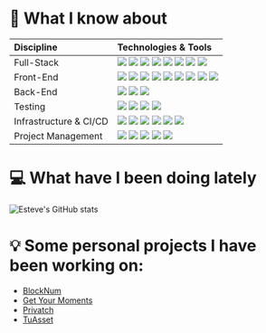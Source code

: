 # :information_desk_person: What I know about


<!-- 
|Full-Stack|Front-End|Back-End|Testing|Infrastructure & CI/CD|
 |:--:|:--:|:--:|:--:|:--:|
 |<img src="https://img.shields.io/badge/TypeScript-3178C6?style=for-the-badge&logo=TypeScript&logoColor=ffffff"> <img src="https://img.shields.io/badge/JavaScript-F7DF1E?style=for-the-badge&logo=javascript&logoColor=black"> <img src="https://img.shields.io/badge/Node.js-43853D?style=for-the-badge&logo=node.js&logoColor=white"> <img src="https://img.shields.io/badge/Git-F05032?style=for-the-badge&logo=git&logoColor=white"> <img src="https://img.shields.io/badge/GitHub-181717?style=for-the-badge&logo=github&logoColor=white"> <img src="https://img.shields.io/badge/npm-CB3837?style=for-the-badge&logo=npm&logoColor=white"> <img src="https://img.shields.io/badge/prettier-F7B93E?style=for-the-badge&logo=prettier&logoColor=black"> <img src="https://img.shields.io/badge/eslint-4B32C3?style=for-the-badge&logo=eslint"> | <img src="https://img.shields.io/badge/React-20232A?style=for-the-badge&logo=react&logoColor=61DAFB"> <img src="https://img.shields.io/badge/Next.Js-000000?style=for-the-badge&logo=nextdotjs&logoColor=ffffff"> <img src="https://img.shields.io/badge/Material UI-007FFF?style=for-the-badge&logo=mui&logoColor=ffffff"> <img src="https://img.shields.io/badge/Bootstrap-7952B3?style=for-the-badge&logo=bootstrap&logoColor=ffffff"> <img src="https://img.shields.io/badge/HTML5-E34F26?style=for-the-badge&logo=html5&logoColor=white"> <img src="https://img.shields.io/badge/CSS3-1572B6?style=for-the-badge&logo=css3&logoColor=white"> <img src="https://img.shields.io/badge/Styled components-DB7093?style=for-the-badge&logo=styledcomponents&logoColor=white">  | <img src="https://img.shields.io/badge/Express.Js-000000?style=for-the-badge&logo=express&logoColor=61DAFB"> <img src="https://img.shields.io/badge/MongoDb-47A248?style=for-the-badge&logo=mongodb&logoColor=ffffff"> <img src="https://img.shields.io/badge/MYSQL-4479A1?style=for-the-badge&logo=mysql&logoColor=ffffff"> | <img src="https://img.shields.io/badge/Jest-C21325?style=for-the-badge&logo=react&logoColor=ffffff"> <img src="https://img.shields.io/badge/Cypress-17202C?style=for-the-badge&logo=cypress&logoColor=ffffff"> <img src="https://img.shields.io/badge/puppeteer-40B5A4?style=for-the-badge&logo=puppeteer&logoColor=ffffff"> <img src="https://img.shields.io/badge/nest-E0234E?style=for-the-badge&logo=nestjs&logoColor=ffffff"> | <img src="https://img.shields.io/badge/AWS-FF9900?style=for-the-badge&logo=amazonaws&logoColor=000000&fontColor=000000"> <img src="https://img.shields.io/badge/Azure-0078D4?style=for-the-badge&logo=microsoftazure&?labelColor=ffffff"> <img src="https://img.shields.io/badge/GitHub actions-2088FF?style=for-the-badge&logo=githubactions&logoColor=ffffff"> <img src="https://img.shields.io/badge/jenkins-D24939?style=for-the-badge&logo=jenkins&logoColor=ffffff"> <img src="https://img.shields.io/badge/heroku-430098?style=for-the-badge&logo=heroku&logoColor=ffffff"> <img src="https://img.shields.io/badge/digitalOcean-0080FF?style=for-the-badge&logo=digitalocean&logoColor=ffffff"> |-->


|Discipline|Technologies & Tools|
|:--|:--|
|Full-Stack|<img src="https://img.shields.io/badge/TypeScript-3178C6?style=for-the-badge&logo=TypeScript&logoColor=ffffff"> <img src="https://img.shields.io/badge/JavaScript-F7DF1E?style=for-the-badge&logo=javascript&logoColor=black"> <img src="https://img.shields.io/badge/Node.js-43853D?style=for-the-badge&logo=node.js&logoColor=white"> <img src="https://img.shields.io/badge/Git-F05032?style=for-the-badge&logo=git&logoColor=white"> <img src="https://img.shields.io/badge/GitHub-181717?style=for-the-badge&logo=github&logoColor=white"> <img src="https://img.shields.io/badge/npm-CB3837?style=for-the-badge&logo=npm&logoColor=white"> <img src="https://img.shields.io/badge/prettier-F7B93E?style=for-the-badge&logo=prettier&logoColor=black"> <img src="https://img.shields.io/badge/eslint-4B32C3?style=for-the-badge&logo=eslint">|
|Front-End|<img src="https://img.shields.io/badge/React-20232A?style=for-the-badge&logo=react&logoColor=61DAFB"> <img src="https://img.shields.io/badge/Next.Js-000000?style=for-the-badge&logo=nextdotjs&logoColor=ffffff"> <img src="https://img.shields.io/badge/Material UI-007FFF?style=for-the-badge&logo=mui&logoColor=ffffff"> <img src="https://img.shields.io/badge/Bootstrap-7952B3?style=for-the-badge&logo=bootstrap&logoColor=ffffff"> <img src="https://img.shields.io/badge/HTML5-E34F26?style=for-the-badge&logo=html5&logoColor=white"> <img src="https://img.shields.io/badge/CSS3-1572B6?style=for-the-badge&logo=css3&logoColor=white"> <img src="https://img.shields.io/badge/Styled components-DB7093?style=for-the-badge&logo=styledcomponents&logoColor=white"> <img src="https://img.shields.io/badge/react query-FF4154?style=for-the-badge&logo=reactquery&logoColor=white"> <img src="https://img.shields.io/badge/electron-47848F?style=for-the-badge&logo=electron&logoColor=white">|
|Back-End|<img src="https://img.shields.io/badge/Express.Js-000000?style=for-the-badge&logo=express&logoColor=61DAFB"> <img src="https://img.shields.io/badge/MongoDb-47A248?style=for-the-badge&logo=mongodb&logoColor=ffffff"> <img src="https://img.shields.io/badge/MYSQL-4479A1?style=for-the-badge&logo=mysql&logoColor=ffffff">|
|Testing|<img src="https://img.shields.io/badge/Jest-C21325?style=for-the-badge&logo=react&logoColor=ffffff"> <img src="https://img.shields.io/badge/Cypress-17202C?style=for-the-badge&logo=cypress&logoColor=ffffff"> <img src="https://img.shields.io/badge/puppeteer-40B5A4?style=for-the-badge&logo=puppeteer&logoColor=ffffff"> <img src="https://img.shields.io/badge/nest-E0234E?style=for-the-badge&logo=nestjs&logoColor=ffffff">|
|Infrastructure & CI/CD|<img src="https://img.shields.io/badge/AWS-FF9900?style=for-the-badge&logo=amazonaws&logoColor=000000&fontColor=000000"> <img src="https://img.shields.io/badge/Azure-0078D4?style=for-the-badge&logo=microsoftazure&?labelColor=ffffff"> <img src="https://img.shields.io/badge/GitHub actions-2088FF?style=for-the-badge&logo=githubactions&logoColor=ffffff"> <img src="https://img.shields.io/badge/jenkins-D24939?style=for-the-badge&logo=jenkins&logoColor=ffffff"> <img src="https://img.shields.io/badge/heroku-430098?style=for-the-badge&logo=heroku&logoColor=ffffff"> <img src="https://img.shields.io/badge/digitalOcean-0080FF?style=for-the-badge&logo=digitalocean&logoColor=ffffff">|
|Project Management|<img src="https://img.shields.io/badge/jira-0052CC?style=for-the-badge&logo=jira&logoColor=ffffff"> <img src="https://img.shields.io/badge/confluence-172B4D?style=for-the-badge&logo=confluence&logoColor=ffffff"> <img src="https://img.shields.io/badge/atlassian-0052CC?style=for-the-badge&logo=atlassian&logoColor=ffffff"> <img src="https://img.shields.io/badge/clickup-7B68EE?style=for-the-badge&logo=clickup&logoColor=ffffff"> <img src="https://img.shields.io/badge/trello-0052CC?style=for-the-badge&logo=trello&logoColor=ffffff">|


<!-- 


### Full-Stack

<img src="https://img.shields.io/badge/TypeScript-3178C6?style=for-the-badge&logo=TypeScript&logoColor=ffffff"> <img src="https://img.shields.io/badge/JavaScript-F7DF1E?style=for-the-badge&logo=javascript&logoColor=black"> <img src="https://img.shields.io/badge/Node.js-43853D?style=for-the-badge&logo=node.js&logoColor=white"> <img src="https://img.shields.io/badge/Git-F05032?style=for-the-badge&logo=git&logoColor=white"> <img src="https://img.shields.io/badge/GitHub-181717?style=for-the-badge&logo=github&logoColor=white"> <img src="https://img.shields.io/badge/npm-CB3837?style=for-the-badge&logo=npm&logoColor=white"> <img src="https://img.shields.io/badge/prettier-F7B93E?style=for-the-badge&logo=prettier&logoColor=black"> <img src="https://img.shields.io/badge/eslint-4B32C3?style=for-the-badge&logo=eslint">

### Front-End

<img src="https://img.shields.io/badge/React-20232A?style=for-the-badge&logo=react&logoColor=61DAFB"> <img src="https://img.shields.io/badge/Next.Js-000000?style=for-the-badge&logo=nextdotjs&logoColor=ffffff"> <img src="https://img.shields.io/badge/Material UI-007FFF?style=for-the-badge&logo=mui&logoColor=ffffff"> <img src="https://img.shields.io/badge/Bootstrap-7952B3?style=for-the-badge&logo=bootstrap&logoColor=ffffff"> <img src="https://img.shields.io/badge/HTML5-E34F26?style=for-the-badge&logo=html5&logoColor=white"> <img src="https://img.shields.io/badge/CSS3-1572B6?style=for-the-badge&logo=css3&logoColor=white"> <img src="https://img.shields.io/badge/Styled components-DB7093?style=for-the-badge&logo=styledcomponents&logoColor=white"> 

### Back-End

<img src="https://img.shields.io/badge/Express.Js-000000?style=for-the-badge&logo=express&logoColor=61DAFB"> <img src="https://img.shields.io/badge/MongoDb-47A248?style=for-the-badge&logo=mongodb&logoColor=ffffff"> <img src="https://img.shields.io/badge/MYSQL-4479A1?style=for-the-badge&logo=mysql&logoColor=ffffff">

### Testing

<img src="https://img.shields.io/badge/Jest-C21325?style=for-the-badge&logo=react&logoColor=ffffff"> <img src="https://img.shields.io/badge/Cypress-17202C?style=for-the-badge&logo=cypress&logoColor=ffffff">
 <img src="https://img.shields.io/badge/puppeteer-40B5A4?style=for-the-badge&logo=puppeteer&logoColor=ffffff"> <img src="https://img.shields.io/badge/nest-E0234E?style=for-the-badge&logo=nestjs&logoColor=ffffff">
 
 ### Infrastructure & CI/CD
 
<img src="https://img.shields.io/badge/AWS-FF9900?style=for-the-badge&logo=amazonaws&logoColor=000000&fontColor=000000"> <img src="https://img.shields.io/badge/Azure-0078D4?style=for-the-badge&logo=microsoftazure&?labelColor=ffffff"> <img src="https://img.shields.io/badge/GitHub actions-2088FF?style=for-the-badge&logo=githubactions&logoColor=ffffff"> <img src="https://img.shields.io/badge/jenkins-D24939?style=for-the-badge&logo=jenkins&logoColor=ffffff"> <img src="https://img.shields.io/badge/heroku-430098?style=for-the-badge&logo=heroku&logoColor=ffffff"> <img src="https://img.shields.io/badge/digitalOcean-0080FF?style=for-the-badge&logo=digitalocean&logoColor=ffffff">


### My Tech Stack
<img src="https://img.shields.io/badge/TypeScript-3178C6?style=for-the-badge&logo=TypeScript&logoColor=ffffff"> <img src="https://img.shields.io/badge/JavaScript-F7DF1E?style=for-the-badge&logo=javascript&logoColor=black"> <img src="https://img.shields.io/badge/Node.js-43853D?style=for-the-badge&logo=node.js&logoColor=white"> <img src="https://img.shields.io/badge/Git-F05032?style=for-the-badge&logo=git&logoColor=white"> <img src="https://img.shields.io/badge/GitHub-181717?style=for-the-badge&logo=github&logoColor=white"> <img src="https://img.shields.io/badge/npm-CB3837?style=for-the-badge&logo=npm&logoColor=white"> <img src="https://img.shields.io/badge/prettier-F7B93E?style=for-the-badge&logo=prettier&logoColor=black"> <img src="https://img.shields.io/badge/eslint-4B32C3?style=for-the-badge&logo=eslint"> <img src="https://img.shields.io/badge/React-20232A?style=for-the-badge&logo=react&logoColor=61DAFB"> <img src="https://img.shields.io/badge/Next.Js-000000?style=for-the-badge&logo=nextdotjs&logoColor=ffffff"> <img src="https://img.shields.io/badge/Material UI-007FFF?style=for-the-badge&logo=mui&logoColor=ffffff"> <img src="https://img.shields.io/badge/Bootstrap-7952B3?style=for-the-badge&logo=bootstrap&logoColor=ffffff"> <img src="https://img.shields.io/badge/HTML5-E34F26?style=for-the-badge&logo=html5&logoColor=white"> <img src="https://img.shields.io/badge/CSS3-1572B6?style=for-the-badge&logo=css3&logoColor=white"> <img src="https://img.shields.io/badge/Styled components-DB7093?style=for-the-badge&logo=styledcomponents&logoColor=white"> <img src="https://img.shields.io/badge/Express.Js-000000?style=for-the-badge&logo=express&logoColor=61DAFB"> <img src="https://img.shields.io/badge/MongoDb-47A248?style=for-the-badge&logo=mongodb&logoColor=ffffff"> <img src="https://img.shields.io/badge/MYSQL-4479A1?style=for-the-badge&logo=mysql&logoColor=ffffff"> <img src="https://img.shields.io/badge/Jest-C21325?style=for-the-badge&logo=react&logoColor=ffffff"> <img src="https://img.shields.io/badge/Cypress-17202C?style=for-the-badge&logo=cypress&logoColor=ffffff">
 <img src="https://img.shields.io/badge/puppeteer-40B5A4?style=for-the-badge&logo=puppeteer&logoColor=ffffff"> <img src="https://img.shields.io/badge/nest-E0234E?style=for-the-badge&logo=nestjs&logoColor=ffffff"> <img src="https://img.shields.io/badge/AWS-FF9900?style=for-the-badge&logo=amazonaws&logoColor=000000&fontColor=000000"> <img src="https://img.shields.io/badge/Azure-0078D4?style=for-the-badge&logo=microsoftazure&?labelColor=ffffff"> <img src="https://img.shields.io/badge/GitHub actions-2088FF?style=for-the-badge&logo=githubactions&logoColor=ffffff"> <img src="https://img.shields.io/badge/jenkins-D24939?style=for-the-badge&logo=jenkins&logoColor=ffffff"> <img src="https://img.shields.io/badge/heroku-430098?style=for-the-badge&logo=heroku&logoColor=ffffff"> <img src="https://img.shields.io/badge/digitalOcean-0080FF?style=for-the-badge&logo=digitalocean&logoColor=ffffff">
 
  -->
# :computer: What have I been doing lately


![Esteve's GitHub stats](https://github-readme-stats.vercel.app/api?username=Estevemartin&show_icons=true&theme=dark)

# :bulb: Some personal projects I have been working on:


- [BlockNum](https://github.com/Estevemartin?tab=repositories&q=block&type=&language=&sort=)
- [Get Your Moments](https://github.com/Estevemartin?tab=repositories&q=getyourmoment&type=&language=&sort=)
- [Privatch](https://github.com/Estevemartin?tab=repositories&q=privatch&type=&language=&sort=)
- [TuAsset](https://github.com/Estevemartin/tuasset)
<!--
**Estevemartin/estevemartin** is a ✨ _special_ ✨ repository because its `README.md` (this file) appears on your GitHub profile.

Here are some ideas to get you started:

- 🔭 I’m currently working on ...
- 🌱 I’m currently learning ...
- 👯 I’m looking to collaborate on ...
- 🤔 I’m looking for help with ...
- 💬 Ask me about ...
- 📫 How to reach me: ...
- 😄 Pronouns: ...
- ⚡ Fun fact: ...
-->
